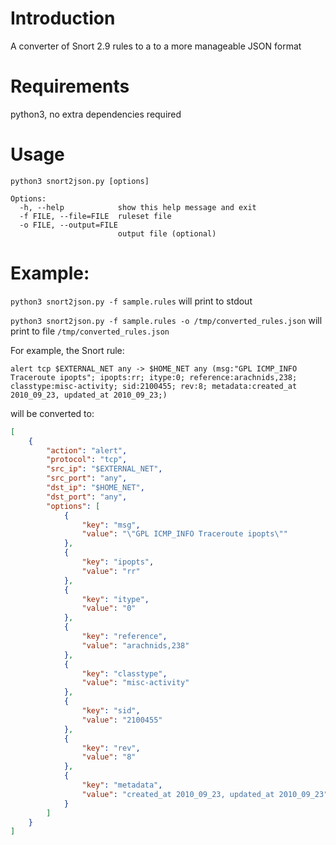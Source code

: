 
# Introduction

A converter of Snort 2.9 rules to a to a more manageable JSON format

# Requirements

python3, no extra dependencies required
# Usage

```
python3 snort2json.py [options]

Options:
  -h, --help            show this help message and exit
  -f FILE, --file=FILE  ruleset file
  -o FILE, --output=FILE
                        output file (optional)
```

# Example:

`python3 snort2json.py -f sample.rules` will print to stdout

`python3 snort2json.py -f sample.rules -o /tmp/converted_rules.json` will print to file `/tmp/converted_rules.json`

For example, the Snort rule:

```
alert tcp $EXTERNAL_NET any -> $HOME_NET any (msg:"GPL ICMP_INFO Traceroute ipopts"; ipopts:rr; itype:0; reference:arachnids,238; classtype:misc-activity; sid:2100455; rev:8; metadata:created_at 2010_09_23, updated_at 2010_09_23;)
```

will be converted to:

```json
[
    {
        "action": "alert",
        "protocol": "tcp",
        "src_ip": "$EXTERNAL_NET",
        "src_port": "any",
        "dst_ip": "$HOME_NET",
        "dst_port": "any",
        "options": [
            {
                "key": "msg",
                "value": "\"GPL ICMP_INFO Traceroute ipopts\""
            },
            {
                "key": "ipopts",
                "value": "rr"
            },
            {
                "key": "itype",
                "value": "0"
            },
            {
                "key": "reference",
                "value": "arachnids,238"
            },
            {
                "key": "classtype",
                "value": "misc-activity"
            },
            {
                "key": "sid",
                "value": "2100455"
            },
            {
                "key": "rev",
                "value": "8"
            },
            {
                "key": "metadata",
                "value": "created_at 2010_09_23, updated_at 2010_09_23"
            }
        ]
    }
]
```

